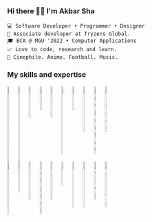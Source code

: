 ### Hi there 👋✨ I'm Akbar Sha

```
💻 Software Developer • Programmer • Designer
🏬 Associate developer at Tryzens Global.
🎓 BCA @ MGU '2022 • Computer Applications
📈 Love to code, research and learn.
💖 Cinephile. Anime. Football. Music.
```

### My skills and expertise

<div>
    <div style="display: flex;">
        <img src="https://upload.wikimedia.org/wikipedia/commons/thumb/f/f9/Salesforce.com_logo.svg/512px-Salesforce.com_logo.svg.png" width="5%" alt="Salesforce">
        <img src="https://user-images.githubusercontent.com/25181517/117447155-6a868a00-af3d-11eb-9cfe-245df15c9f3f.png" width="5%" alt="Javascript">
        <img src="https://user-images.githubusercontent.com/25181517/192158954-f88b5814-d510-4564-b285-dff7d6400dad.png" width="5%" alt="HTML">
        <img src="https://user-images.githubusercontent.com/25181517/183898674-75a4a1b1-f960-4ea9-abcb-637170a00a75.png" width="5%" alt="CSS">
        <img src="https://user-images.githubusercontent.com/25181517/192158956-48192682-23d5-4bfc-9dfb-6511ade346bc.png" width="5%" alt="Sass">
        <img src="https://user-images.githubusercontent.com/25181517/183898054-b3d693d4-dafb-4808-a509-bab54cf5de34.png" width="5%" alt="Bootstrap">
        <img src="https://user-images.githubusercontent.com/25181517/192108372-f71d70ac-7ae6-4c0d-8395-51d8870c2ef0.png" width="5%" alt="Git">
        <img src="https://user-images.githubusercontent.com/25181517/192108374-8da61ba1-99ec-41d7-80b8-fb2f7c0a4948.png" width="5%" alt="Github">
        <img src="https://user-images.githubusercontent.com/25181517/192108375-268c35e6-ab26-44b2-88bf-e3121a4e5083.png" width="5%" alt="Bitbucket">
        <img src="https://user-images.githubusercontent.com/25181517/192108891-d86b6220-e232-423a-bf5f-90903e6887c3.png" width="5%" alt="VS Code">
    </div>
    <div style="display: flex;">
        <img src="https://user-images.githubusercontent.com/25181517/192109061-e138ca71-337c-4019-8d42-4792fdaa7128.png" width="5%" alt="Postman">
        <img src="https://user-images.githubusercontent.com/25181517/183912952-83784e94-629d-4c34-a961-ae2ae795b662.png" width="5%" alt="Jira">
        <img src="https://user-images.githubusercontent.com/25181517/189715289-df3ee512-6eca-463f-a0f4-c10d94a06b2f.png" width="5%" alt="Figma">
        <img src="https://user-images.githubusercontent.com/25181517/187955008-981340e6-b4cc-441b-80cf-7a5e94d29e7e.png" width="5%" alt="Webpack">
        <img src="https://github.com/marwin1991/profile-technology-icons/assets/136815194/02494c7c-de6a-43a6-9293-6369696842ed" width="5%" alt="Canva">
        <img src="https://user-images.githubusercontent.com/25181517/121401671-49102800-c959-11eb-9f6f-74d49a5e1774.png" width="5%" alt="npm">
        <img src="https://user-images.githubusercontent.com/25181517/183568594-85e280a7-0d7e-4d1a-9028-c8c2209e073c.png" width="5%" alt="Node Js">
        <img src="https://user-images.githubusercontent.com/25181517/183423507-c056a6f9-1ba8-4312-a350-19bcbc5a8697.png" width="5%" alt="Python">
        <img src="https://user-images.githubusercontent.com/25181517/183896128-ec99105a-ec1a-4d85-b08b-1aa1620b2046.png" width="5%" alt="My SQL">
        <img src="https://github.com/marwin1991/profile-technology-icons/assets/136815194/82df4543-236b-4e45-9604-5434e3faab17" width="5%" alt="Sqlite">
    </div>
</div>
